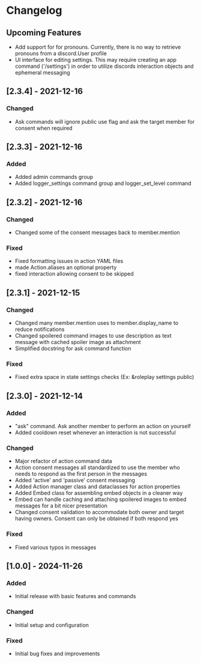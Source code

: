 # Changelog

## Upcoming Features
 - Add support for for pronouns. Currently, there is no way to retrieve pronouns from a discord.User profile
 - UI interface for editing settings. This may require creating an app command ('/settings') in order to utilize discords interaction objects and ephemeral messaging

## [2.3.4] - 2021-12-16

### Changed
- Ask commands will ignore public use flag and ask the target member for consent when required

## [2.3.3] - 2021-12-16

### Added
- Added admin commands group
- Added logger_settings command group and logger_set_level command

## [2.3.2] - 2021-12-16

### Changed
- Changed some of the consent messages back to member.mention

### Fixed
- Fixed formatting issues in action YAML files
- made Action.aliases an optional property
- fixed interaction allowing consent to be skipped

## [2.3.1] - 2021-12-15

### Changed
- Changed many member.mention uses to member.display_name to reduce notifications
- Changed spoilered command images to use description as text message with cached spoiler image as attachment
- Simplified docstring for ask command function

### Fixed
- Fixed extra space in state settings checks (Ex: &roleplay settings public)

## [2.3.0] - 2021-12-14

### Added
- "ask" command. Ask another member to perform an action on yourself
- Added cooldown reset whenever an interaction is not successful

### Changed
- Major refactor of action command data
- Action consent messages all standardized to use the member who needs to respond as the first person in the messages
- Added 'active' and 'passive' consent messaging
- Added Action manager class and dataclasses for action properties
- Added Embed class for assembling embed objects in a cleaner way
- Embed can handle caching and attaching spoilered images to embed messages for a bit nicer presentation
- Changed consent validation to accommodate both owner and target having owners. Consent can only be obtained if both respond yes

### Fixed
- Fixed various typos in messages

## [1.0.0] - 2024-11-26

### Added
- Initial release with basic features and commands

### Changed
- Initial setup and configuration

### Fixed
- Initial bug fixes and improvements
